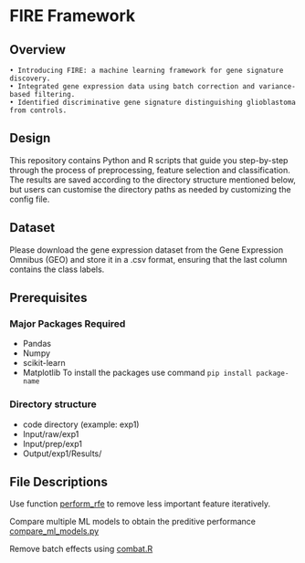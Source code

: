 # FIRE Framework

## Overview
    • Introducing FIRE: a machine learning framework for gene signature discovery.
    • Integrated gene expression data using batch correction and variance-based filtering.
    • Identified discriminative gene signature distinguishing glioblastoma from controls.

## Design
This repository contains Python and R scripts that guide you step-by-step through the process of preprocessing, feature selection and classification. The results are saved according to the directory structure mentioned below, but users can customise the directory paths as needed by customizing the config file. 

## Dataset
Please download the gene expression dataset from the Gene Expression Omnibus (GEO) and store it in a .csv format, ensuring that the last column contains the class labels.

## Prerequisites
### Major Packages Required
* Pandas
* Numpy
* scikit-learn
* Matplotlib
  To install the packages use command ``` pip install package-name ```
### Directory structure
* code directory (example: exp1)
* Input/raw/exp1
* Input/prep/exp1
* Output/exp1/Results/

## File Descriptions
  Use function [perform_rfe](perform_rfe.py) to remove less important feature iteratively.
  
  Compare multiple ML models to obtain the preditive performance [compare_ml_models.py](compare_ml_models)

  Remove batch effects using [combat.R](combat)

